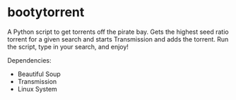# bootytorrent
A Python script to get torrents off the pirate bay. Gets the highest seed ratio torrent for a given search and starts Transmission and adds the torrent. Run the script, type in your search, and enjoy!

Dependencies: 
* Beautiful Soup
* Transmission
* Linux System


